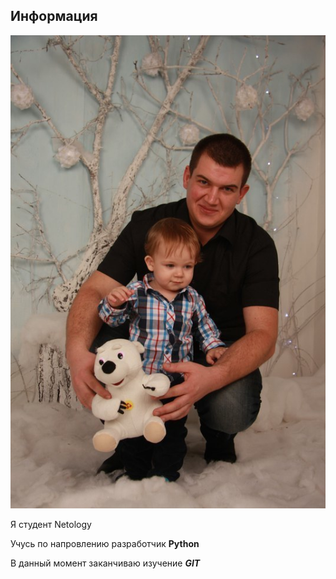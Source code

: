 ## Информация 
![Alt text](cate.jpg)

Я студент Netology

Учусь по напровлению разработчик **Python**

В данный момент заканчиваю изучение _**GIT**_

